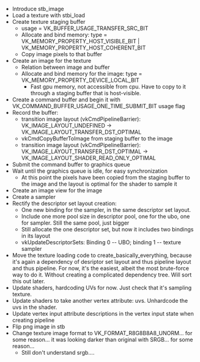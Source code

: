 - Introduce stb_image
- Load a texture with stbi_load
- Create texture staging buffer
    - usage = VK_BUFFER_USAGE_TRANSFER_SRC_BIT
    - Allocate and bind memory: type = VK_MEMORY_PROPERTY_HOST_VISIBLE_BIT | VK_MEMORY_PROPERTY_HOST_COHERENT_BIT
    - Copy image pixels to that buffer
- Create an image for the texture
    - Relation between image and buffer
    - Allocate and bind memory for the image: type = VK_MEMORY_PROPERTY_DEVICE_LOCAL_BIT
        - Fast gpu memory, not accessible from cpu. Have to copy to it through a staging buffer that is host-visible.
- Create a command buffer and begin it with VK_COMMAND_BUFFER_USAGE_ONE_TIME_SUBMIT_BIT usage flag
- Record the buffer:
    - transition image layout (vkCmdPipelineBarrier): VK_IMAGE_LAYOUT_UNDEFINED -> VK_IMAGE_LAYOUT_TRANSFER_DST_OPTIMAL
    - vkCmdCopyBufferToImage from staging buffer to the image
    - transition image layout (vkCmdPipelineBarrier): VK_IMAGE_LAYOUT_TRANSFER_DST_OPTIMAL -> VK_IMAGE_LAYOUT_SHADER_READ_ONLY_OPTIMAL
- Submit the command buffer to graphics queue
- Wait until the graphics queue is idle, for easy synchronization
    - At this point the pixels have been copied from the staging buffer to the image and the layout is optimal for the shader to sample it
- Create an image view for the image
- Create a sampler
- Rectify the descriptor set layout creation:
    - One new binding for the sampler, in the same descriptor set layout.
    - Include one more pool size in descriptor pool, one for the ubo, one for sampler. Still the same pool, just bigger
    - Still allocate the one descriptor set, but now it includes two bindings in its layout
    - vkUpdateDescriptorSets: Binding 0 -- UBO; binding 1 -- texture sampler
- Move the texture loading code to create_basically_everything, because it's again a dependency of desriptor set layout and thus pipeline layout and thus pipeline. For now, it's the easiest, albeit the most brute-force way to do it. Without creating a complicated dependency tree. Will sort this out later.
- Update shaders, hardcoding UVs for now. Just check that it's sampling texture.
- Update shaders to take another vertex attribute: uvs. Unhardcode the uvs in the shader.
- Update vertex input attribute descriptions in the vertex input state when creating pipeline
- Flip png image in stb
- Change texture image format to VK_FORMAT_R8G8B8A8_UNORM... for some reason... it was looking darker than original with SRGB... for some reason...
    - Still don't understand srgb....
